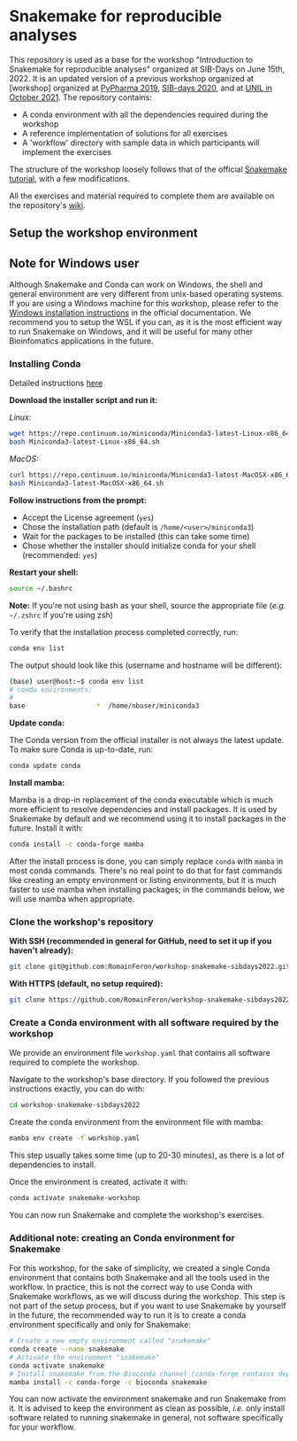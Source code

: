# Snakemake for reproducible analyses

This repository is used as a base for the workshop "Introduction to Snakemake for reproducible analyses" organized at SIB-Days on June 15th, 2022. It is an updated version of a previous workshop organized at [workshop] organized at [PyPharma 2019](https://github.com/RomainFeron/workshop-snakemake-pypharma2019), [SIB-days 2020](https://github.com/RomainFeron/workshop-snakemake-sibdays2020), and at [UNIL in October 2021](https://github.com/RomainFeron/workshop-snakemake-unil2021). The repository contains:

- A conda environment with all the dependencies required during the workshop
- A reference implementation of solutions for all exercises
- A 'workflow' directory with sample data in which participants will implement the exercises

The structure of the workshop loosely follows that of the official [Snakemake tutorial](https://snakemake.readthedocs.io/en/v7.8.0/tutorial/tutorial.html), with a few modifications.

All the exercises and material required to complete them are available on the repository's [wiki](https://github.com/RomainFeron/workshop-snakemake-sibdays2022/wiki).

## Setup the workshop environment

## Note for Windows user

Although Snakemake and Conda can work on Windows, the shell and general environment are very different from unix-based operating systems. If you are using a Windows machine for this workshop, please refer to the [Windows installation instructions](https://snakemake.readthedocs.io/en/v6.9.1/tutorial/setup.html#setup-on-windows) in the official documentation. We recommend you to setup the WSL if you can, as it is the most efficient way to run Snakemake on Windows, and it will be useful for many other Bioinfomatics applications in the future.

### Installing Conda

Detailed instructions [here](https://conda.io/projects/conda/en/latest/user-guide/install/index.html)

**Download the installer script and run it:**

*Linux:*

```bash
wget https://repo.continuum.io/miniconda/Miniconda3-latest-Linux-x86_64.sh
bash Miniconda3-latest-Linux-x86_64.sh
```

*MacOS:*

```bash
curl https://repo.continuum.io/miniconda/Miniconda3-latest-MacOSX-x86_64.sh -o Miniconda3-latest-MacOSX-x86_64.sh
bash Miniconda3-latest-MacOSX-x86_64.sh
```

**Follow instructions from the prompt:**

- Accept the License agreement (`yes`)
- Chose the installation path (default is `/home/<user>/miniconda3`)
- Wait for the packages to be installed (this can take some time)
- Chose whether the installer should initialize conda for your shell (recommended: `yes`)

**Restart your shell:**

```bash
source ~/.bashrc
```

**Note:** If you're not using bash as your shell, source the appropriate file (*e.g.* `~/.zshrc` if you're using zsh)

To verify that the installation process completed correctly, run:

```bash
conda env list
```

The output should look like this (username and hostname will be different):

```bash
(base) user@host:~$ conda env list
# conda environments:
#
base                  *  /home/nbuser/miniconda3
```

**Update conda:**

The Conda version from the official installer is not always the latest update. To make sure Conda is up-to-date, run:

```bash
conda update conda
```

**Install mamba:**

Mamba is a drop-in replacement of the conda executable which is much more efficient to resolve dependencies and install packages. It is used by Snakemake by default and we recommend using it to install packages in the future. Install it with:

```bash
conda install -c conda-forge mamba
```

After the install process is done, you can simply replace `conda` with `mamba` in most conda commands. There's no real point to do that for fast commands like creating an empty environment or listing environments, but it is much faster to use mamba when installing packages; in the commands below, we will use mamba when appropriate.

### Clone the workshop's repository

**With SSH (recommended in general for GitHub, need to set it up if you haven't already):**

```bash
git clone git@github.com:RomainFeron/workshop-snakemake-sibdays2022.git
```

**With HTTPS (default, no setup required):**

```bash
git clone https://github.com/RomainFeron/workshop-snakemake-sibdays2022.git
```

### Create a Conda environment with all software required by the workshop

We provide an environment file `workshop.yaml` that contains all software required to complete the workshop.

Navigate to the workshop's base directory. If you followed the previous instructions exactly, you can do with:

```bash
cd workshop-snakemake-sibdays2022
```

Create the conda environment from the environment file with mamba:

```bash
mamba env create -f workshop.yaml
```

This step usually takes some time (up to 20-30 minutes), as there is a lot of dependencies to install.

Once the environment is created, activate it with:

```bash
conda activate snakemake-workshop
```

You can now run Snakemake and complete the workshop's exercises.

### Additional note: creating an Conda environment for Snakemake

For this workshop, for the sake of simplicity, we created a single Conda environment that contains both Snakemake and all the tools used in the workflow. In practice, this is not the correct way to use Conda with Snakemake workflows, as we will discuss during the workshop. This step is not part of the setup process, but if you want to use Snakemake by yourself in the future, the recommended way to run it is to create a conda environment specifically and only for Snakemake:

```bash
# Create a new empty environment called "snakemake"
conda create --name snakemake
# Activate the environment "snakemake"
conda activate snakemake
# Install snakemake from the Bioconda channel (conda-forge contains dependencies)
mamba install -c conda-forge -c bioconda snakemake
```

You can now activate the environment snakemake and run Snakemake from it. It is advised to keep the environment as clean as possible, *i.e.* only install software related to running snakemake in general, not software specifically for your workflow.
